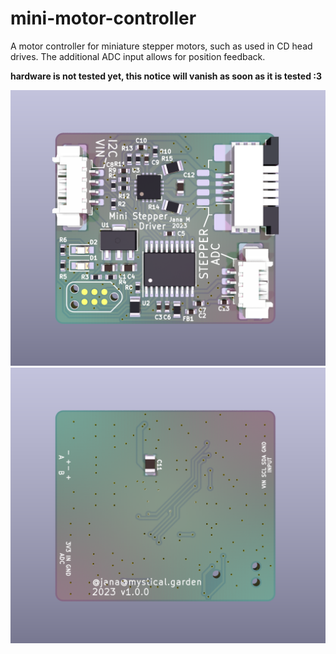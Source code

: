 # mini-motor-controller

A motor controller for miniature stepper motors, such as used in CD head drives. The additional ADC input allows for position feedback.

**hardware is not tested yet, this notice will vanish as soon as it is tested :3**

![](f.png)
![](b.png)
